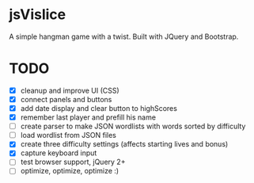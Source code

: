 # jsVislice
A simple hangman game with a twist. Built with JQuery and Bootstrap.
# TODO
* [x] cleanup and improve UI (CSS)
* [x] connect panels and buttons
* [x] add date display and clear button to highScores 
* [x] remember last player and prefill his name
* [ ] create parser to make JSON wordlists with words sorted by difficulty
* [ ] load wordlist from JSON files
* [x] create three difficulty settings (affects starting lives and bonus)
* [x] capture keyboard input
* [ ] test browser support, jQuery 2+
* [ ] optimize, optimize, optimize :)
